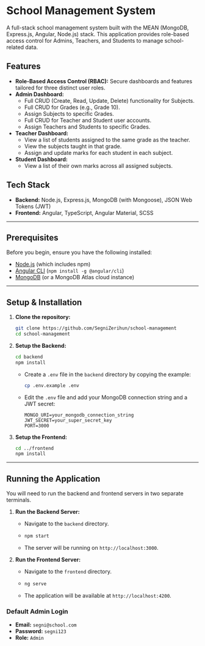 # School Management System

A full-stack school management system built with the MEAN (MongoDB, Express.js, Angular, Node.js) stack. This application provides role-based access control for Admins, Teachers, and Students to manage school-related data.

## Features

- **Role-Based Access Control (RBAC):** Secure dashboards and features tailored for three distinct user roles.
- **Admin Dashboard:**
  - Full CRUD (Create, Read, Update, Delete) functionality for Subjects.
  - Full CRUD for Grades (e.g., Grade 10).
  - Assign Subjects to specific Grades.
  - Full CRUD for Teacher and Student user accounts.
  - Assign Teachers and Students to specific Grades.
- **Teacher Dashboard:**
  - View a list of students assigned to the same grade as the teacher.
  - View the subjects taught in that grade.
  - Assign and update marks for each student in each subject.
- **Student Dashboard:**
  - View a list of their own marks across all assigned subjects.

## Tech Stack

- **Backend:** Node.js, Express.js, MongoDB (with Mongoose), JSON Web Tokens (JWT)
- **Frontend:** Angular, TypeScript, Angular Material, SCSS

---

## Prerequisites

Before you begin, ensure you have the following installed:
- [Node.js](https://nodejs.org/) (which includes npm)
- [Angular CLI](https://angular.io/cli) (`npm install -g @angular/cli`)
- [MongoDB](https://www.mongodb.com/try/download/community) (or a MongoDB Atlas cloud instance)

---

## Setup & Installation

1.  **Clone the repository:**
    ```bash
    git clone https://github.com/SegniZerihun/school-management
    cd school-management
    ```

2.  **Setup the Backend:**
    ```bash
    cd backend
    npm install
    ```
    - Create a `.env` file in the `backend` directory by copying the example:
      ```bash
      cp .env.example .env
      ```
    - Edit the `.env` file and add your MongoDB connection string and a JWT secret:
      ```
      MONGO_URI=your_mongodb_connection_string
      JWT_SECRET=your_super_secret_key
      PORT=3000
      ```

3.  **Setup the Frontend:**
    ```bash
    cd ../frontend
    npm install
    ```

---

## Running the Application

You will need to run the backend and frontend servers in two separate terminals.

1.  **Run the Backend Server:**
    - Navigate to the `backend` directory.
    - ```bash
      npm start
      ```
    - The server will be running on `http://localhost:3000`.

2.  **Run the Frontend Server:**
    - Navigate to the `frontend` directory.
    - ```bash
      ng serve
      ```
    - The application will be available at `http://localhost:4200`.

### Default Admin Login
- **Email:** `segni@school.com`
- **Password:** `segni123`
- **Role:** `Admin`
